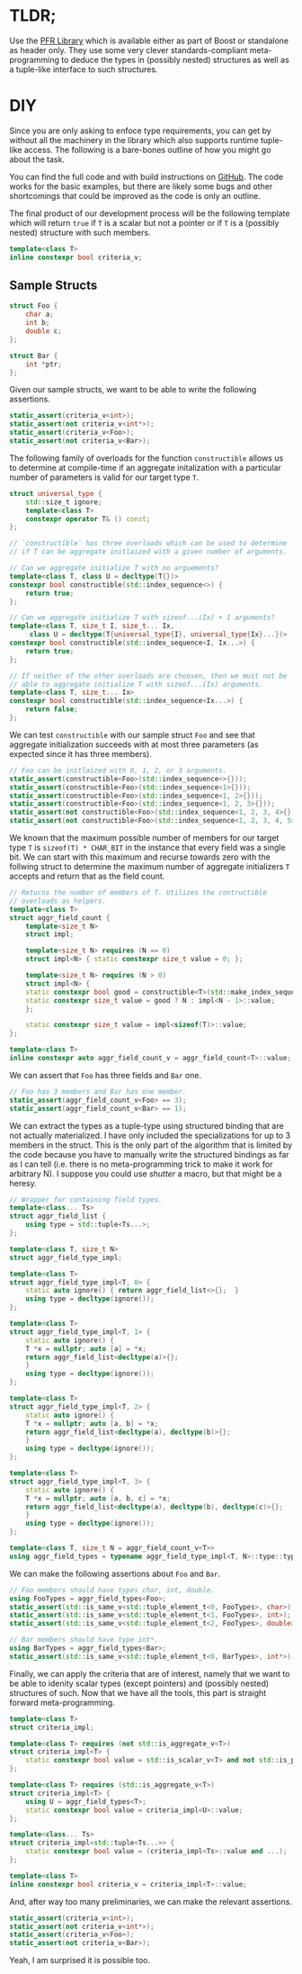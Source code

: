 
TLDR;
=====

Use the [PFR Library](git@github.com:apolukhin/pfr_non_boost.git)
which is available either as part of Boost or standalone as header
only. They use some very clever standards-compliant meta-programming
to deduce the types in (possibly nested) structures as well as a
tuple-like interface to such structures.

DIY
===

Since you are only asking to enfoce type requirements, you can get by
without all the machinery in the library which also supports runtime
tuple-like access. The following is a bare-bones outline of how you
might go about the task. 

You can find the full code and with build instructions on
[GitHub](https://github.com/cpp-core/so.git). The code works for the
basic examples, but there are likely some bugs and other shortcomings
that could be improved as the code is only an outline.

The final product of our development process will be the following
template which will return `true` if `T` is a scalar but not a pointer
or if `T` is a (possibly nested) structure with such members.

```c++
template<class T>
inline constexpr bool criteria_v;
```

Sample Structs
--------------

```c++
struct Foo {
    char a;
    int b;
    double c;
};

struct Bar {
    int *ptr;
};
```

Given our sample structs, we want to be able to write the following assertions.

```c++
static_assert(criteria_v<int>);
static_assert(not criteria_v<int*>);
static_assert(criteria_v<Foo>);
static_assert(not criteria_v<Bar>);
```

The following family of overloads for the function `constructible`
allows us to determine at compile-time if an aggregate initalization
with a particular number of parameters is valid for our target type
`T`.

```c++
struct universal_type {
    std::size_t ignore;
    template<class T>
    constexpr operator T& () const;
};

// `constructible` has three overloads which can be used to determine
// if T can be aggregate initlaized with a given number of arguments.

// Can we aggregate initialize T with no arguements?
template<class T, class U = decltype(T{})>
constexpr bool constructible(std::index_sequence<>) {
    return true;
};

// Can we aggregate initialize T with sizeof...(Ix) + 1 arguments?
template<class T, size_t I, size_t... Ix,
	 class U = decltype(T{universal_type{I}, universal_type{Ix}...})>
constexpr bool constructible(std::index_sequence<I, Ix...>) {
    return true;
};

// If neither of the other overloads are choosen, then we must not be
// able to aggregate initialize T with sizeof...(Ix) arguments.
template<class T, size_t... Ix>
constexpr bool constructible(std::index_sequence<Ix...>) {
    return false;
};
```

We can test `constructible` with our sample struct `Foo` and see that
aggregate initialization succeeds with at most three parameters (as
expected since it has three members).

```c++
// Foo can be initlaized with 0, 1, 2, or 3 arguments.
static_assert(constructible<Foo>(std::index_sequence<>{}));
static_assert(constructible<Foo>(std::index_sequence<1>{}));
static_assert(constructible<Foo>(std::index_sequence<1, 2>{}));
static_assert(constructible<Foo>(std::index_sequence<1, 2, 3>{}));
static_assert(not constructible<Foo>(std::index_sequence<1, 2, 3, 4>{}));
static_assert(not constructible<Foo>(std::index_sequence<1, 2, 3, 4, 5>{}));
```

We known that the maximum possible number of members for our target
type `T` is `sizeof(T) * CHAR_BIT` in the instance that every field
was a single bit. We can start with this maximum and recurse towards
zero with the follwing struct to determine the maximum number of
aggregate initializers `T` accepts and return that as the field count.

```c++
// Returns the number of members of T. Utilizes the contructible
// overloads as helpers.
template<class T>
struct aggr_field_count {
    template<size_t N>
    struct impl;

    template<size_t N> requires (N == 0)
    struct impl<N> { static constexpr size_t value = 0; };

    template<size_t N> requires (N > 0)
    struct impl<N> {
	static constexpr bool good = constructible<T>(std::make_index_sequence<N>{});
	static constexpr size_t value = good ? N : impl<N - 1>::value;
    };

    static constexpr size_t value = impl<sizeof(T)>::value;
};

template<class T>
inline constexpr auto aggr_field_count_v = aggr_field_count<T>::value;
```

We can assert that `Foo` has three fields and `Bar` one.

```c++
// Foo has 3 members and Bar has one member.
static_assert(aggr_field_count_v<Foo> == 3);
static_assert(aggr_field_count_v<Bar> == 1);
```

We can extract the types as a tuple-type using structured binding that
are not actually materialized. I have only included the
specializations for up to 3 members in the struct. This is the only
part of the algorithm that is limited by the code because you have to
manually write the structured bindings as far as I can tell
(i.e. there is no meta-programming trick to make it work for arbitrary
N). I suppose you could use *shutter* a macro, but that might be a
heresy.

```c++
// Wrapper for containing field types.
template<class... Ts>
struct aggr_field_list {
    using type = std::tuple<Ts...>;
};

template<class T, size_t N>
struct aggr_field_type_impl;

template<class T>
struct aggr_field_type_impl<T, 0> {
    static auto ignore() { return aggr_field_list<>{};  }
    using type = decltype(ignore());
};

template<class T>
struct aggr_field_type_impl<T, 1> {
    static auto ignore() {
	T *x = nullptr; auto [a] = *x;
	return aggr_field_list<decltype(a)>{};
    }
    using type = decltype(ignore());
};

template<class T>
struct aggr_field_type_impl<T, 2> {
    static auto ignore() {
	T *x = nullptr; auto [a, b] = *x;
	return aggr_field_list<decltype(a), decltype(b)>{};
    }
    using type = decltype(ignore());
};

template<class T>
struct aggr_field_type_impl<T, 3> {
    static auto ignore() {
	T *x = nullptr; auto [a, b, c] = *x;
	return aggr_field_list<decltype(a), decltype(b), decltype(c)>{};
    }
    using type = decltype(ignore());
};

template<class T, size_t N = aggr_field_count_v<T>>
using aggr_field_types = typename aggr_field_type_impl<T, N>::type::type;
```

We can make the following assertions about `Foo` and `Bar`.

```c++
// Foo members should have types char, int, double.
using FooTypes = aggr_field_types<Foo>;
static_assert(std::is_same_v<std::tuple_element_t<0, FooTypes>, char>);
static_assert(std::is_same_v<std::tuple_element_t<1, FooTypes>, int>);
static_assert(std::is_same_v<std::tuple_element_t<2, FooTypes>, double>);

// Bar members should have type int*.
using BarTypes = aggr_field_types<Bar>;
static_assert(std::is_same_v<std::tuple_element_t<0, BarTypes>, int*>);
```

Finally, we can apply the criteria that are of interest, namely that
we want to be able to idenity scalar types (except pointers) and
(possibly nested) structures of such. Now that we have all the tools,
this part is straight forward meta-programming.

```c++
template<class T>
struct criteria_impl;

template<class T> requires (not std::is_aggregate_v<T>)
struct criteria_impl<T> {
    static constexpr bool value = std::is_scalar_v<T> and not std::is_pointer_v<T>;
};

template<class T> requires (std::is_aggregate_v<T>)
struct criteria_impl<T> {
    using U = aggr_field_types<T>;
    static constexpr bool value = criteria_impl<U>::value;
};

template<class... Ts> 
struct criteria_impl<std::tuple<Ts...>> {
    static constexpr bool value = (criteria_impl<Ts>::value and ...);
};

template<class T>
inline constexpr bool criteria_v = criteria_impl<T>::value;
```

And, after way too many preliminaries, we can make the relevant assertions.

```c++
static_assert(criteria_v<int>);
static_assert(not criteria_v<int*>);
static_assert(criteria_v<Foo>);
static_assert(not criteria_v<Bar>);
```

Yeah, I am surprised it is possible too.











